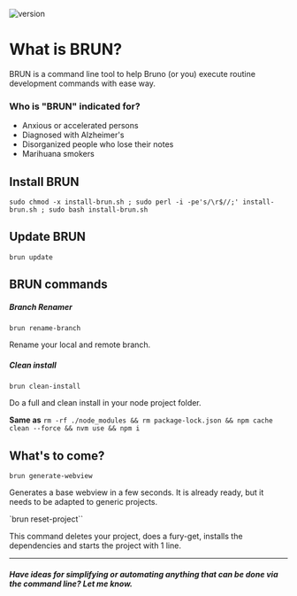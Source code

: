 ![version](https://img.shields.io/badge/version-0.0.2-green.svg)

# What is BRUN?

BRUN is a command line tool to help Bruno (or you) execute routine development commands with ease way.

### Who is "BRUN" indicated for?

- Anxious or accelerated persons
- Diagnosed with Alzheimer's
- Disorganized people who lose their notes
- Marihuana smokers

## Install BRUN

``sudo chmod -x install-brun.sh ; sudo perl -i -pe's/\r$//;' install-brun.sh ; sudo bash install-brun.sh``

## Update BRUN

``brun update``

## BRUN commands

##### Branch Renamer

`brun rename-branch`

Rename your local and remote branch.

##### Clean install

`brun clean-install`

Do a full and clean install in your node project folder.

**Same as** `rm -rf ./node_modules && rm package-lock.json && npm cache clean --force && nvm use && npm i`

## What's to come?

`brun generate-webview`

Generates a base webview in a few seconds.
It is already ready, but it needs to be adapted to generic projects.

`brun reset-project``

This command deletes your project, does a fury-get, installs the dependencies and starts the project with 1 line.


------------

##### Have ideas for simplifying or automating anything that can be done via the command line? Let me know.
